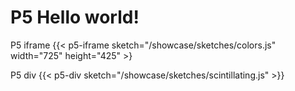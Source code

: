 ---
---

# P5 Hello world!

P5 iframe 
{{< p5-iframe sketch="/showcase/sketches/colors.js" width="725" height="425" >}

P5 div
{{< p5-div sketch="/showcase/sketches/scintillating.js" >}}
